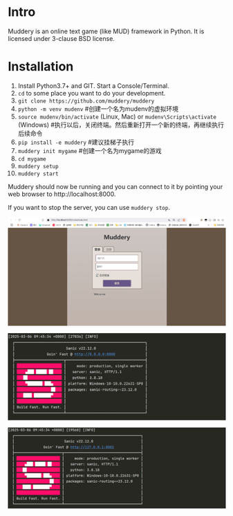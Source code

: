 # Intro
Muddery is an online text game (like MUD) framework in Python. It is licensed under 3-clause BSD license.


# Installation
1. Install Python3.7+ and GIT. Start a Console/Terminal.
1. `cd` to some place you want to do your development. 
1. `git clone https://github.com/muddery/muddery`
1. `python -m venv mudenv` #创建一个名为mudenv的虚拟环境
1. `source mudenv/bin/activate` (Linux, Mac) or `mudenv\Scripts\activate` (Windows) #执行以后，关闭终端。然后重新打开一个新的终端，再继续执行后续命令
1. `pip install -e muddery` #建议挂梯子执行
1. `muddery init mygame` #创建一个名为mygame的游戏
1. `cd mygame` 
1. `muddery setup`
1. `muddery start`

Muddery should now be running and you can connect to it by pointing your web browser to http://localhost:8000.

If you want to stop the server, you can use `muddery stop`.

![例图1](./img/1.png)

![例图2](./img/2.png)

![例图3](./img/3.png)
